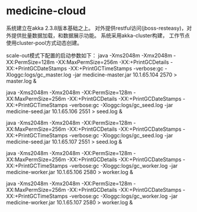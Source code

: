 medicine-cloud
==============

系统建立在akka 2.3.8版本基础之上。
对外提供restful访问(jboss-resteasy)，对外提供批量数据加载，和数据展示功能。
系统采用akka-cluster构建， 工作节点使用cluster-pool方式动态创建。



scale-out模式下配置的启动参数如下：
java -Xms2048m -Xmx2048m -XX:PermSize=128m -XX:MaxPermSize=256m -XX:+PrintGCDetails -XX:+PrintGCDateStamps -XX:+PrintGCTimeStamps  -verbose:gc  -Xloggc:logs/gc_master.log -jar medicine-master.jar 10.1.65.104 2570 > master.log &

java -Xms2048m -Xmx2048m -XX:PermSize=128m -XX:MaxPermSize=256m -XX:+PrintGCDetails -XX:+PrintGCDateStamps -XX:+PrintGCTimeStamps  -verbose:gc  -Xloggc:logs/gc_seed.log  -jar medicine-seed.jar 10.1.65.106 2551 > seed.log &

java -Xms2048m -Xmx2048m -XX:PermSize=128m -XX:MaxPermSize=256m -XX:+PrintGCDetails -XX:+PrintGCDateStamps -XX:+PrintGCTimeStamps  -verbose:gc  -Xloggc:logs/gc_seed.log  -jar medicine-seed.jar 10.1.65.107 2551 > seed.log &

java -Xms2048m -Xmx2048m -XX:PermSize=128m -XX:MaxPermSize=256m -XX:+PrintGCDetails -XX:+PrintGCDateStamps -XX:+PrintGCTimeStamps  -verbose:gc  -Xloggc:logs/gc_worker.log  -jar medicine-worker.jar 10.1.65.106 2580 > worker.log &

java -Xms2048m -Xmx2048m -XX:PermSize=128m -XX:MaxPermSize=256m -XX:+PrintGCDetails -XX:+PrintGCDateStamps -XX:+PrintGCTimeStamps  -verbose:gc  -Xloggc:logs/gc_worker.log  -jar medicine-worker.jar 10.1.65.107 2580 > worker.log &
